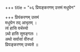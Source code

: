+++
title = "०६ प्रियङ्करणम् उत्तमं मधुघेन"

+++
प्रियंकरणम् उत्तमं  
मधुघेन तद् आभृतम् ।  
त्वं हासि वर्चस्यो  
ऽथो हासि सुमङ्गलः ।  
अथो सर्वासां वीरुधां  
प्रियङ्करणम् उच्यसे ॥